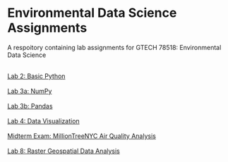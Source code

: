 # Environmental Data Science Assignments
 A respoitory containing lab assignments for GTECH 78518: Environmental Data Science

<br> [Lab 2: Basic Python](/labs/02_BasicPython.ipynb) </br>
<br> [Lab 3a: NumPy](/labs/03_numpy.ipynb) </br>
<br> [Lab 3b: Pandas](/labs/03_pandas.ipynb) </br>
<br> [Lab 4: Data Visualization](/labs/04_data_visualization.ipynb) </br>
<br> [Midterm Exam: MillionTreeNYC Air Quality Analysis](/midterm/midterm.ipynb) </br>
<br> [Lab 8: Raster Geospatial Data Analysis](/labs/08_raster_analysis.ipynb) </br>
